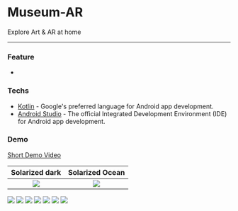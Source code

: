 # Museum-AR
Explore Art & AR at home

---

### Feature
-

### Techs

- [Kotlin](https://kotlinlang.org/) - Google's preferred language for Android app development.
- [Android Studio](https://developer.android.com/studio) - The official Integrated Development Environment (IDE) for Android app development.

### Demo
[Short Demo Video](https://1drv.ms/v/s!Au2sF_i0UtKPgfsQLuY9F-C1w7ynnw?e=KRjpz9)

Solarized dark             |  Solarized Ocean
:-------------------------:|:-------------------------:
![](demo/demo_1.jpg)       |  ![](demo/demo_2.jpg)

![](demo/demo_1.jpg)
![](demo/demo_2.jpg)
![](demo/demo_3.jpg)
![](demo/demo_4.jpg)
![](demo/demo_5.jpg)
![](demo/demo_6.jpg)
![](demo/demo_7.jpg)
